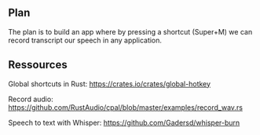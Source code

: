 ## Plan

The plan is to build an app where by pressing a shortcut (Super+M) we can record transcript our speech in any application.

## Ressources

Global shortcuts in Rust:
https://crates.io/crates/global-hotkey

Record audio:
https://github.com/RustAudio/cpal/blob/master/examples/record_wav.rs

Speech to text with Whisper:
https://github.com/Gadersd/whisper-burn

